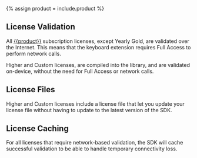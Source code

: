 {% assign product = include.product %}

## License Validation

All [{{product}}](/{{include.url}}) subscription licenses, except Yearly Gold, are validated over the Internet. This means that the keyboard extension requires Full Access to perform network calls.

Higher and Custom licenses, are compiled into the library, and are validated on-device, without the need for Full Access or network calls.


## License Files

Higher and Custom licenses include a license file that let you update your license file without having to update to the latest version of the SDK.


## License Caching

For all licenses that require network-based validation, the SDK will cache successful validation to be able to handle temporary connectivity loss.